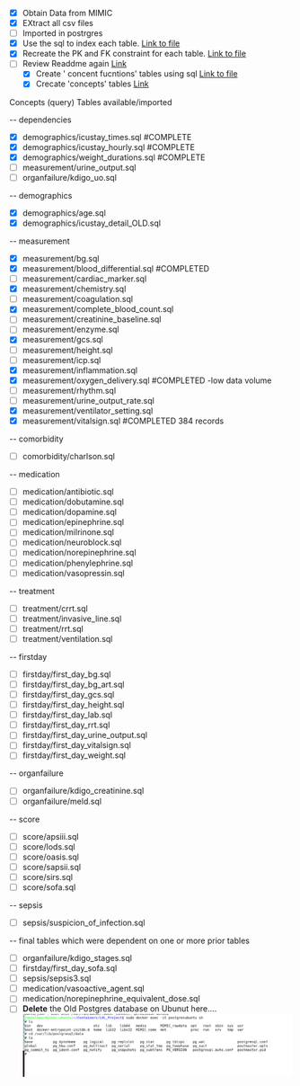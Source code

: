 * [X] Obtain Data from MIMIC
* [X] EXtract all csv files
* [ ] Imported in postrgres
* [X] Use the sql to index each table. [Link to file](MIMIC_info\mimic-iv\buildmimic\postgres\index.sql)
* [X] Recreate the PK and FK constraint for each table. [Link to file](MIMIC_info\mimic-iv\buildmimic\postgres\constraint.sql)
* [ ] Review Readdme again [Link](MIMIC_info\mimic-iv\concepts_postgres\README.md)
  * [X] Create ' concent fucntions' tables using sql [Link to file](MIMIC_info\mimic-iv\concepts_postgres\postgres-functions.sql)
  * [X] Crecate 'concepts' tables [Link](MIMIC_info\mimic-iv\concepts_postgres\postgres-make-concepts.sql)

Concepts (query) Tables available/imported

-- dependencies

* [X] demographics/icustay_times.sql #COMPLETE
* [X] demographics/icustay_hourly.sql #COMPLETE
* [X] demographics/weight_durations.sql #COMPLETE
* [ ] measurement/urine_output.sql
* [ ] organfailure/kdigo_uo.sql

-- demographics

* [X] demographics/age.sql
* [X] demographics/icustay_detail_OLD.sql

-- measurement

* [X] measurement/bg.sql
* [X] measurement/blood_differential.sql #COMPLETED
* [ ] measurement/cardiac_marker.sql
* [X] measurement/chemistry.sql
* [ ] measurement/coagulation.sql
* [X] measurement/complete_blood_count.sql
* [ ] measurement/creatinine_baseline.sql
* [ ] measurement/enzyme.sql
* [X] measurement/gcs.sql
* [ ] measurement/height.sql
* [ ] measurement/icp.sql
* [X] measurement/inflammation.sql
* [X] measurement/oxygen_delivery.sql #COMPLETED -low data volume
* [ ] measurement/rhythm.sql
* [ ] measurement/urine_output_rate.sql
* [X] measurement/ventilator_setting.sql
* [X] measurement/vitalsign.sql #COMPLETED 384 records

-- comorbidity

* [ ] comorbidity/charlson.sql

-- medication

* [ ] medication/antibiotic.sql
* [ ] medication/dobutamine.sql
* [ ] medication/dopamine.sql
* [ ] medication/epinephrine.sql
* [ ] medication/milrinone.sql
* [ ] medication/neuroblock.sql
* [ ] medication/norepinephrine.sql
* [ ] medication/phenylephrine.sql
* [ ] medication/vasopressin.sql

-- treatment

* [ ] treatment/crrt.sql
* [ ] treatment/invasive_line.sql
* [ ] treatment/rrt.sql
* [ ] treatment/ventilation.sql

-- firstday

* [ ] firstday/first_day_bg.sql
* [ ] firstday/first_day_bg_art.sql
* [ ] firstday/first_day_gcs.sql
* [ ] firstday/first_day_height.sql
* [ ] firstday/first_day_lab.sql
* [ ] firstday/first_day_rrt.sql
* [ ] firstday/first_day_urine_output.sql
* [ ] firstday/first_day_vitalsign.sql
* [ ] firstday/first_day_weight.sql

-- organfailure

* [ ] organfailure/kdigo_creatinine.sql
* [ ] organfailure/meld.sql

-- score

* [ ] score/apsiii.sql
* [ ] score/lods.sql
* [ ] score/oasis.sql
* [ ] score/sapsii.sql
* [ ] score/sirs.sql
* [ ] score/sofa.sql

-- sepsis

* [ ] sepsis/suspicion_of_infection.sql

-- final tables which were dependent on one or more prior tables

* [ ] organfailure/kdigo_stages.sql
* [ ] firstday/first_day_sofa.sql
* [ ] sepsis/sepsis3.sql
* [ ] medication/vasoactive_agent.sql
* [ ] medication/norepinephrine_equivalent_dose.sql
* [ ] **Delete** the Old Postgres database on Ubunut here....
  ![1698544415200](image/Project_Readme/1698544415200.png)
